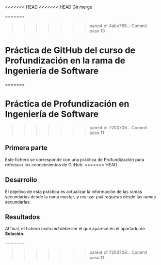 <<<<<<< HEAD
<<<<<<< HEAD
Git merge 

=======
>>>>>>> parent of 4abe766... Commit paso 13
# Práctica de GitHub del curso de Profundización en la rama de Ingeniería de Software
=======
# Práctica de Profundización en Ingeniería de Software
>>>>>>> parent of 7200708... Commit paso 11

## Primera parte

Este fichero se corresponde con una práctica de Profundización para refrescar los conocimientos de GitHub.
<<<<<<< HEAD

## Desarrollo

El objetivo de esta práctica es actualizar la información de las ramas secundarias desde la rama *master*, y realizar *pull requests* desde las ramas secundarias.

## Resultados

Al final, el fichero *texto.md* debe ser el que aparece en el apartado de **Solución**.

=======
>>>>>>> parent of 7200708... Commit paso 11
